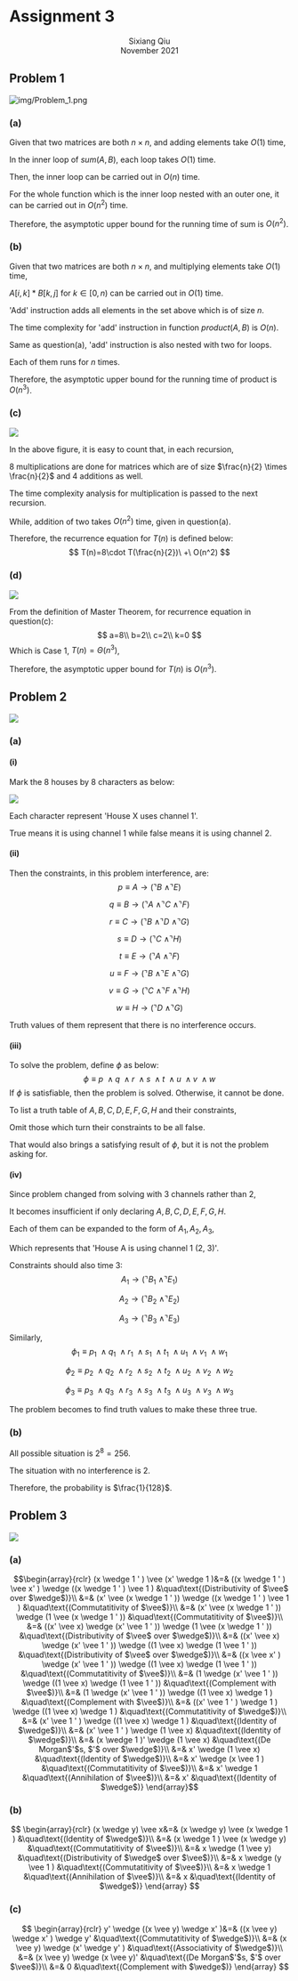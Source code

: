 # Assignment 3

<center>Sixiang Qiu</center>

<center>November 2021</center>

## Problem 1

![img/Problem_1.png](img/Problem_1.png)

### (a)

Given that two matrices are both $n \times n$, and adding elements take $O(1)$ time,

In the inner loop of  $sum(A,B)$, each loop takes $O(1)$ time.

Then, the inner loop can be carried out in $O(n)$ time.

For the whole function which is the inner loop nested with an outer one, it can be carried out in $O(n^2)$ time.

Therefore, the asymptotic upper bound for the running time of sum is $O(n^2)$.

### (b)

Given that two matrices are both $n \times n$, and multiplying elements take $O(1)$ time,

$A[i,k]*B[k,j]$ for $k \in [0,n)$ can be carried out in $O(1)$ time.

'Add' instruction adds all elements in the set above which is of size $n$.

The time complexity for 'add' instruction in function $product(A,B)$ is $O(n)$.

Same as question(a), 'add' instruction is also nested with two for loops.

Each of them runs for $n$ times.

Therefore, the asymptotic upper bound for the running time of product is $O(n^3)$.

### (c)

![](img/Figure_1.png)

In the above figure, it is easy to count that, in each recursion,

8 multiplications are done for matrices which are of size $\frac{n}{2} \times \frac{n}{2}$ and 4 additions as well.

The time complexity analysis for multiplication is passed to the next recursion.

While, addition of two takes $O(n^2)$ time, given in question(a).

Therefore, the recurrence equation for $T(n)$​ is defined below:
$$
T(n)=8\cdot T(\frac{n}{2})\ +\ O(n^2)
$$

### (d)

![](img/Definition_1.png)

From the definition of Master Theorem, for recurrence equation in question(c):
$$
a=8\\
b=2\\
c=2\\
k=0
$$
Which is Case 1, $T(n)=\Theta(n^3)$,

Therefore, the asymptotic upper bound for $T(n)$ is $O(n^3)$.

## Problem 2

![](img/Problem_2.png)

### (a)

#### (i)

Mark the 8 houses by 8 characters as below:

![](img/Figure_2.png)

Each character represent 'House X uses channel 1'.

True means it is using channel 1 while false means it is using channel 2.

#### (ii)

Then the constraints, in this problem interference, are:
$$
p\equiv A\rightarrow (\urcorner B\ \wedge \urcorner E)
$$

$$
q\equiv B\rightarrow (\urcorner A\ \wedge \urcorner C\ \wedge \urcorner F)
$$

$$
r\equiv C\rightarrow (\urcorner B\ \wedge \urcorner D\ \wedge \urcorner G)
$$

$$
s\equiv D\rightarrow (\urcorner C\ \wedge \urcorner H)
$$

$$
t\equiv E\rightarrow (\urcorner A\ \wedge \urcorner F)
$$

$$
u\equiv F\rightarrow (\urcorner B\ \wedge \urcorner E\ \wedge \urcorner G)
$$

$$
v\equiv G\rightarrow (\urcorner C\ \wedge \urcorner F\ \wedge \urcorner H)
$$

$$
w\equiv H\rightarrow (\urcorner D\ \wedge \urcorner G)
$$

Truth values of them represent that there is no interference occurs.

#### (iii)

To solve the problem, define $\phi$​ as below:
$$
\phi \equiv p\ \wedge q\ \wedge r\ \wedge s\ \wedge t\ \wedge u\ \wedge v
\ \wedge w
$$
If $\phi$ is satisfiable, then the problem is solved. Otherwise, it cannot be done.

To list a truth table of $A,B,C,D,E,F,G,H$ and their constraints,

Omit those which turn their constraints to be all false.

That would also brings a satisfying result of $\phi$, but it is not the problem asking for.

#### (iv)

Since problem changed from solving with 3 channels rather than 2,

It becomes insufficient if only declaring $A,B,C,D,E,F,G,H$.

Each of them can be expanded to the form of $A{_1},A{_2},A{_3}$,

Which represents that 'House A is using channel 1 (2, 3)'.

Constraints should also time 3:
$$
A_1\rightarrow (\urcorner B_1\ \wedge \urcorner E_1)
$$

$$
A_2\rightarrow (\urcorner B_2\ \wedge \urcorner E_2)
$$

$$
A_3\rightarrow (\urcorner B_3\ \wedge \urcorner E_3)
$$

Similarly,
$$
\phi_1 \equiv p_1\ \wedge q_1\ \wedge r_1\ \wedge s_1\ \wedge t_1\ \wedge u_1\ \wedge v_1
\ \wedge w_1
$$

$$
\phi_2 \equiv p_2\ \wedge q_2\ \wedge r_2\ \wedge s_2\ \wedge t_2\ \wedge u_2\ \wedge v_2
\ \wedge w_2
$$

$$
\phi_3 \equiv p_3\ \wedge q_3\ \wedge r_3\ \wedge s_3\ \wedge t_3\ \wedge u_3\ \wedge v_3
\ \wedge w_3
$$

The problem becomes to find truth values to make these three true.

### (b)

All possible situation is $2^8=256$.

The situation with no interference is $2$.

Therefore, the probability is $\frac{1}{128}$.

## Problem 3

![](img/Problem_3.png)

### (a)

$$\begin{array}{rclr}
    (x \wedge  1 ' ) \vee  (x'  \wedge  1 )&=& ((x \wedge  1 ' ) \vee  x' ) \wedge  ((x \wedge  1 ' ) \vee  1 ) &\quad\text{(Distributivity of $\vee$ over $\wedge$)}\\
    &=& (x'  \vee  (x \wedge  1 ' )) \wedge  ((x \wedge  1 ' ) \vee  1 ) &\quad\text{(Commutatitivity of $\vee$)}\\
    &=& (x'  \vee  (x \wedge  1 ' )) \wedge  (1  \vee  (x \wedge  1 ' )) &\quad\text{(Commutatitivity of $\vee$)}\\
    &=& ((x'  \vee  x) \wedge  (x'  \vee  1 ' )) \wedge  (1  \vee  (x \wedge  1 ' )) &\quad\text{(Distributivity of $\vee$ over $\wedge$)}\\
    &=& ((x'  \vee  x) \wedge  (x'  \vee  1 ' )) \wedge  ((1  \vee  x) \wedge  (1  \vee  1 ' )) &\quad\text{(Distributivity of $\vee$ over $\wedge$)}\\
    &=& ((x \vee  x' ) \wedge  (x'  \vee  1 ' )) \wedge  ((1  \vee  x) \wedge  (1  \vee  1 ' )) &\quad\text{(Commutatitivity of $\vee$)}\\
    &=& (1  \wedge  (x'  \vee  1 ' )) \wedge  ((1  \vee  x) \wedge  (1  \vee  1 ' )) &\quad\text{(Complement with $\vee$)}\\
    &=& (1  \wedge  (x'  \vee  1 ' )) \wedge  ((1  \vee  x) \wedge  1 ) &\quad\text{(Complement with $\vee$)}\\
    &=& ((x'  \vee  1 ' ) \wedge  1 ) \wedge  ((1  \vee  x) \wedge  1 ) &\quad\text{(Commutatitivity of $\wedge$)}\\
    &=& (x'  \vee  1 ' ) \wedge  ((1  \vee  x) \wedge  1 ) &\quad\text{(Identity of $\wedge$)}\\
    &=& (x'  \vee  1 ' ) \wedge  (1  \vee  x) &\quad\text{(Identity of $\wedge$)}\\
    &=& (x \wedge  1 )'  \wedge  (1  \vee  x) &\quad\text{(De Morgan$'$s, $'$ over $\wedge$)}\\
    &=& x'  \wedge  (1  \vee  x) &\quad\text{(Identity of $\wedge$)}\\
    &=& x'  \wedge  (x \vee  1 ) &\quad\text{(Commutatitivity of $\vee$)}\\
    &=& x'  \wedge  1  &\quad\text{(Annihilation of $\vee$)}\\
    &=& x'  &\quad\text{(Identity of $\wedge$)}
\end{array}$$

### (b)

$$
\begin{array}{rclr}
    (x \wedge  y) \vee  x&=& (x \wedge  y) \vee  (x \wedge  1 ) &\quad\text{(Identity of $\wedge$)}\\
    &=& (x \wedge  1 ) \vee  (x \wedge  y) &\quad\text{(Commutatitivity of $\vee$)}\\
    &=& x \wedge  (1  \vee  y) &\quad\text{(Distributivity of $\wedge$ over $\vee$)}\\
    &=& x \wedge  (y \vee  1 ) &\quad\text{(Commutatitivity of $\vee$)}\\
    &=& x \wedge  1  &\quad\text{(Annihilation of $\vee$)}\\
    &=& x &\quad\text{(Identity of $\wedge$)}
\end{array}
$$

### (c)

$$
\begin{array}{rclr}
    y'  \wedge  ((x \vee  y) \wedge  x' )&=& ((x \vee  y) \wedge  x' ) \wedge  y'  &\quad\text{(Commutatitivity of $\wedge$)}\\
    &=& (x \vee  y) \wedge  (x'  \wedge  y' ) &\quad\text{(Associativity of $\wedge$)}\\
    &=& (x \vee  y) \wedge  (x \vee  y)'  &\quad\text{(De Morgan$'$s, $'$ over $\vee$)}\\
    &=& 0  &\quad\text{(Complement with $\wedge$)}
\end{array}
$$

